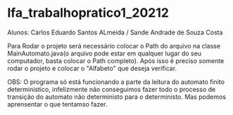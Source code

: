 # lfa_trabalhopratico1_20212

Alunos: Carlos Eduardo Santos ALmeida /
        Sande Andrade de Souza Costa
       
Para Rodar o projeto será necessário colocar o Path do arquivo na classe MainAutomato.java(o arquivo pode estar em qualquer lugar do seu computador, basta colocar o Path completo). Após isso é preciso somente rodar o projeto e colocar o "Alfabeto" que deseja verificar.

OBS: O programa só está funcionando a parte da leitura do automato finito deterministico, infelizmente não conseguimos fazer todo o processo de transição do automato não deterministo para o deterministo. Mas podemos aprensentar o que tentamso fazer. 
